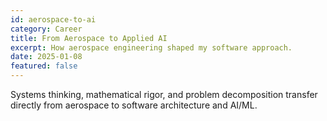 ```yaml
---
id: aerospace-to-ai
category: Career
title: From Aerospace to Applied AI
excerpt: How aerospace engineering shaped my software approach.
date: 2025-01-08
featured: false
---
```


Systems thinking, mathematical rigor, and problem decomposition transfer directly from aerospace to software architecture and AI/ML.


